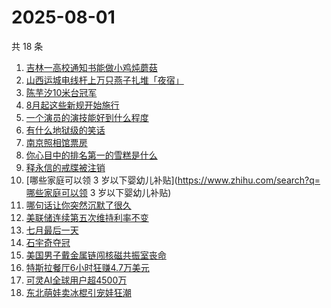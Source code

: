 # 2025-08-01

共 18 条

<!-- BEGIN -->
<!-- 最后更新时间 Fri Aug 01 2025 22:19:59 GMT+0800 (China Standard Time) -->

1. [吉林一高校通知书能做小鸡炖蘑菇](https://www.zhihu.com/search?q=吉林一高校通知书能做小鸡炖蘑菇)
1. [山西运城电线杆上万只燕子扎堆「夜宿」](https://www.zhihu.com/search?q=山西运城电线杆上万只燕子扎堆「夜宿」)
1. [陈芋汐10米台冠军](https://www.zhihu.com/search?q=陈芋汐10米台冠军)
1. [8月起这些新规开始施行](https://www.zhihu.com/search?q=8月起这些新规开始施行)
1. [一个演员的演技能好到什么程度](https://www.zhihu.com/search?q=一个演员的演技能好到什么程度)
1. [有什么地狱级的笑话](https://www.zhihu.com/search?q=有什么地狱级的笑话)
1. [南京照相馆票房](https://www.zhihu.com/search?q=南京照相馆票房)
1. [你心目中的排名第一的雪糕是什么](https://www.zhihu.com/search?q=你心目中的排名第一的雪糕是什么)
1. [释永信的戒牒被注销](https://www.zhihu.com/search?q=释永信的戒牒被注销)
1. [哪些家庭可以领 3
   岁以下婴幼儿补贴](https://www.zhihu.com/search?q=哪些家庭可以领 3
   岁以下婴幼儿补贴)
1. [哪句话让你突然沉默了很久](https://www.zhihu.com/search?q=哪句话让你突然沉默了很久)
1. [美联储连续第五次维持利率不变](https://www.zhihu.com/search?q=美联储连续第五次维持利率不变)
1. [七月最后一天](https://www.zhihu.com/search?q=七月最后一天)
1. [石宇奇夺冠](https://www.zhihu.com/search?q=石宇奇夺冠)
1. [美国男子戴金属链闯核磁共振室丧命](https://www.zhihu.com/search?q=美国男子戴金属链闯核磁共振室丧命)
1. [特斯拉餐厅6小时狂赚4.7万美元](https://www.zhihu.com/search?q=特斯拉餐厅6小时狂赚4.7万美元)
1. [可灵AI全球用户超4500万](https://www.zhihu.com/search?q=可灵AI全球用户超4500万)
1. [东北萌娃卖冰棍引宠娃狂潮](https://www.zhihu.com/search?q=东北萌娃卖冰棍引宠娃狂潮)

<!-- END -->
